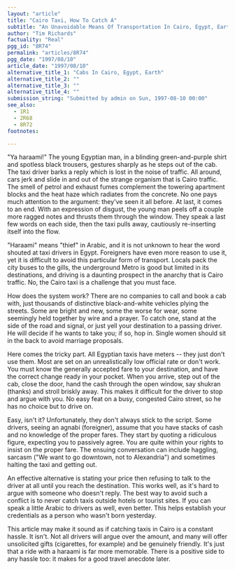 ```yaml
---
layout: "article"
title: "Cairo Taxi, How To Catch A"
subtitle: "An Unavoidable Means Of Transportation In Cairo, Egypt, Earth"
author: "Tim Richards"
factuality: "Real"
pgg_id: "8R74"
permalink: "articles/8R74"
pgg_date: "1997/08/10"
article_date: "1997/08/10"
alternative_title_1: "Cabs In Cairo, Egypt, Earth"
alternative_title_2: ""
alternative_title_3: ""
alternative_title_4: ""
submission_string: "Submitted by admin on Sun, 1997-08-10 00:00"
see_also:
  - 1R1
  - 2R68
  - 8R72
footnotes: 

---
```

<div>
<p>"Ya haraami!" The young Egyptian man, in a blinding green-and-purple shirt and spotless black trousers, gestures sharply as he steps out of the cab. The taxi driver barks a reply which is lost in the noise of traffic. All around, cars jerk and slide in and out of the strange organism that is Cairo traffic. The smell of petrol and exhaust fumes complement the towering apartment blocks and the heat haze which radiates from the concrete. No one pays much attention to the argument: they've seen it all before. At last, it comes to an end. With an expression of disgust, the young man peels off a couple more ragged notes and thrusts them through the window. They speak a last few words on each side, then the taxi pulls away, cautiously re-inserting itself into the flow.</p>
<p>"Haraami" means "thief" in Arabic, and it is not unknown to hear the word shouted at taxi drivers in Egypt. Foreigners have even more reason to use it, yet it is difficult to avoid this particular form of transport. Locals pack the city buses to the gills, the underground Metro is good but limited in its destinations, and driving is a daunting prospect in the anarchy that is Cairo traffic. No, the Cairo taxi is a challenge that you must face.</p>
<p>How does the system work? There are no companies to call and book a cab with, just thousands of distinctive black-and-white vehicles plying the streets. Some are bright and new, some the worse for wear, some seemingly held together by wire and a prayer. To catch one, stand at the side of the road and signal, or just yell your destination to a passing driver. He will decide if he wants to take you; if so, hop in. Single women should sit in the back to avoid marriage proposals.</p>
<p>Here comes the tricky part. All Egyptian taxis have meters -- they just don't use them. Most are set on an unrealistically low official rate or don't work. You must know the generally accepted fare to your destination, and have the correct change ready in your pocket. When you arrive, step out of the cab, close the door, hand the cash through the open window, say shukran (thanks) and stroll briskly away. This makes it difficult for the driver to stop and argue with you. No easy feat on a busy, congested Cairo street, so he has no choice but to drive on.</p>
<p>Easy, isn't it? Unfortunately, they don't always stick to the script. Some drivers, seeing an agnabi (foreigner), assume that you have stacks of cash and no knowledge of the proper fares. They start by quoting a ridiculous figure, expecting you to passively agree. You are quite within your rights to insist on the proper fare. The ensuing conversation can include haggling, sarcasm ("We want to go downtown, not to Alexandria") and sometimes halting the taxi and getting out.</p>
<p>An effective alternative is stating your price then refusing to talk to the driver at all until you reach the destination. This works well, as it's hard to argue with someone who doesn't reply. The best way to avoid such a conflict is to never catch taxis outside hotels or tourist sites. If you can speak a little Arabic to drivers as well, even better. This helps establish your credentials as a person who wasn't born yesterday.</p>
<p>This article may make it sound as if catching taxis in Cairo is a constant hassle. It isn't. Not all drivers will argue over the amount, and many will offer unsolicited gifts (cigarettes, for example) and be genuinely friendly. It's just that a ride with a haraami is far more memorable. There is a positive side to any hassle too: it makes for a good travel anecdote later.</p>
</div>
